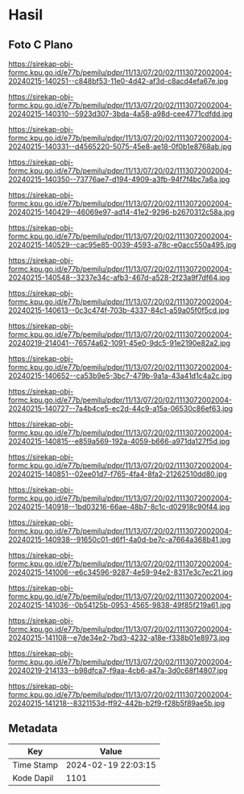 # Hasil

## Foto C Plano

https://sirekap-obj-formc.kpu.go.id/e77b/pemilu/pdpr/11/13/07/20/02/1113072002004-20240215-140251--c848bf53-11e0-4d42-af3d-c8acd4efa67e.jpg

https://sirekap-obj-formc.kpu.go.id/e77b/pemilu/pdpr/11/13/07/20/02/1113072002004-20240215-140310--5923d307-3bda-4a58-a98d-cee4771cdfdd.jpg

https://sirekap-obj-formc.kpu.go.id/e77b/pemilu/pdpr/11/13/07/20/02/1113072002004-20240215-140331--d4565220-5075-45e8-ae18-0f0b1e8768ab.jpg

https://sirekap-obj-formc.kpu.go.id/e77b/pemilu/pdpr/11/13/07/20/02/1113072002004-20240215-140350--73776ae7-d194-4909-a3fb-94f7f4bc7a6a.jpg

https://sirekap-obj-formc.kpu.go.id/e77b/pemilu/pdpr/11/13/07/20/02/1113072002004-20240215-140429--46069e97-ad14-41e2-9296-b2670312c58a.jpg

https://sirekap-obj-formc.kpu.go.id/e77b/pemilu/pdpr/11/13/07/20/02/1113072002004-20240215-140529--cac95e85-0039-4593-a78c-e0acc550a495.jpg

https://sirekap-obj-formc.kpu.go.id/e77b/pemilu/pdpr/11/13/07/20/02/1113072002004-20240215-140548--3237e34c-afb3-467d-a528-2f23a9f7df64.jpg

https://sirekap-obj-formc.kpu.go.id/e77b/pemilu/pdpr/11/13/07/20/02/1113072002004-20240215-140613--0c3c474f-703b-4337-84c1-a59a05f0f5cd.jpg

https://sirekap-obj-formc.kpu.go.id/e77b/pemilu/pdpr/11/13/07/20/02/1113072002004-20240219-214041--76574a62-1091-45e0-9dc5-91e2190e82a2.jpg

https://sirekap-obj-formc.kpu.go.id/e77b/pemilu/pdpr/11/13/07/20/02/1113072002004-20240215-140652--ca53b9e5-3bc7-479b-9a1a-43a41d1c4a2c.jpg

https://sirekap-obj-formc.kpu.go.id/e77b/pemilu/pdpr/11/13/07/20/02/1113072002004-20240215-140727--7a4b4ce5-ec2d-44c9-a15a-06530c86ef63.jpg

https://sirekap-obj-formc.kpu.go.id/e77b/pemilu/pdpr/11/13/07/20/02/1113072002004-20240215-140815--e859a569-192a-4059-b666-a971da127f5d.jpg

https://sirekap-obj-formc.kpu.go.id/e77b/pemilu/pdpr/11/13/07/20/02/1113072002004-20240215-140851--02ee01d7-f765-4fa4-8fa2-21262510dd80.jpg

https://sirekap-obj-formc.kpu.go.id/e77b/pemilu/pdpr/11/13/07/20/02/1113072002004-20240215-140918--1bd03216-66ae-48b7-8c1c-d02918c90f44.jpg

https://sirekap-obj-formc.kpu.go.id/e77b/pemilu/pdpr/11/13/07/20/02/1113072002004-20240215-140938--91650c01-d6f1-4a0d-be7c-a7664a368b41.jpg

https://sirekap-obj-formc.kpu.go.id/e77b/pemilu/pdpr/11/13/07/20/02/1113072002004-20240215-141006--e6c34596-9287-4e59-94e2-8317e3c7ec21.jpg

https://sirekap-obj-formc.kpu.go.id/e77b/pemilu/pdpr/11/13/07/20/02/1113072002004-20240215-141036--0b54125b-0953-4565-9838-49f85f219a61.jpg

https://sirekap-obj-formc.kpu.go.id/e77b/pemilu/pdpr/11/13/07/20/02/1113072002004-20240215-141108--e7de34e2-7bd3-4232-a18e-f338b01e8973.jpg

https://sirekap-obj-formc.kpu.go.id/e77b/pemilu/pdpr/11/13/07/20/02/1113072002004-20240219-214133--b98dfca7-f9aa-4cb6-a47a-3d0c68f14807.jpg

https://sirekap-obj-formc.kpu.go.id/e77b/pemilu/pdpr/11/13/07/20/02/1113072002004-20240215-141218--8321153d-ff92-442b-b2f9-f28b5f89ae5b.jpg


## Metadata

| Key        | Value               |
| ---------- | ------------------- |
| Time Stamp | 2024-02-19 22:03:15 |
| Kode Dapil | 1101                |



